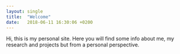 ```yaml
---
layout: single
title:  "Welcome"
date:   2018-06-11 16:30:06 +0200
---
```


Hi, this is my personal site. Here you will find some info about me, my research and projects but from a personal perspective.

